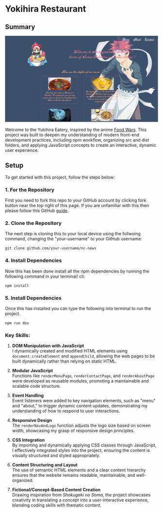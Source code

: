 # Yokihira Restaurant

## Summary

![Yukihira Eatery Screenshot](./src/img/demo.png)

Welcome to the Yukihira Eatery, inspired by the anime [Food Wars](https://shokugekinosoma.fandom.com/wiki/Shokugeki_no_Soma). This project was built to deepen my understanding of modern front-end development practices, including npm workflow, organizing src and dist folders, and applying JavaScript concepts to create an interactive, dynamic user experience.

## Setup

To get started with this project, follow the steps below:

### 1. For the Repository

First you need to fork this repo to your GitHub account by clicking fork button near the top right of this page. If you are unfamiliar with this then please follow this GitHub [guide](https://docs.github.com/en/pull-requests/collaborating-with-pull-requests/working-with-forks/fork-a-repo).

### 2. Clone the Repository

The next step is cloning this to your local device using the follwoing command, changing the "your-username" to your GitHub username:

```
git clone github.com/your-username/nc-news
```

### 4. Install Dependencies

Now this has been done install all the npm dependencies by running the following command in your terminal/ cli:

```
npm install
```

### 5. Install Dependencies

Once this has installed you can type the following into terminal to run the project.

```
npm run dev
```

### Key Skills:

1. **DOM Manipulation with JavaScript**  
   I dynamically created and modified HTML elements using `document.createElement` and `appendChild`, allowing the web pages to be built dynamically rather than relying on static HTML.

2. **Modular JavaScript**  
   Functions like `renderMenuPage`, `renderContactPage`, and `renderAboutPage` were developed as reusable modules, promoting a maintainable and scalable code structure.

3. **Event Handling**  
   Event listeners were added to key navigation elements, such as "menu" and "about," to trigger dynamic content updates, demonstrating my understanding of how to respond to user interactions.

4. **Responsive Design**  
   The `renderNavAndLogo` function adjusts the logo size based on screen width, showcasing my grasp of responsive design principles.

5. **CSS Integration**  
   By importing and dynamically applying CSS classes through JavaScript, I effectively integrated styles into the project, ensuring the content is visually structured and styled appropriately.

6. **Content Structuring and Layout**  
   The use of semantic HTML elements and a clear content hierarchy ensures that the website remains readable, maintainable, and well-organized.

7. **Fictional/Concept-Based Content Creation**  
   Drawing inspiration from _Shokugeki no Soma_, the project showcases creativity in translating a concept into a user-interactive experience, blending coding skills with thematic content.

